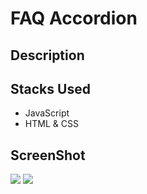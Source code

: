 # FAQ Accordion

## Description


## Stacks Used
* JavaScript
* HTML & CSS  

## ScreenShot

<img src="https://github.com/khushi-purwar/Web-dev-mini-projects/blob/khushiP/FAQ%20Application/ScreenShots/ss1.png" /> 

<img src="https://github.com/khushi-purwar/Web-dev-mini-projects/blob/khushiP/FAQ%20Application/ScreenShots/ss2.png" />
